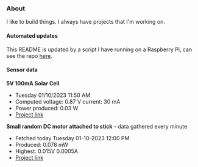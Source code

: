 ### About
I like to build things. I always have projects that I'm working on.

#### Automated updates
This README is updated by a script I have running on a Raspberry Pi, can see the repo [here](https://github.com/jdc-cunningham/raspi-git-repo-updater).

#### Sensor data
**5V 100mA Solar Cell**
- Tuesday 01/10/2023 11:50 AM
- Computed voltage: 0.87 V current: 30 mA
- Power produced: 0.03 W
- [Project link](https://github.com/jdc-cunningham/raspisolarplotter)

**Small random DC motor attached to stick** - data gathered every minute
- Fetched today Tuesday 01-10-2023 12:00 PM
- Produced: 0.078 mW
- Highest: 0.015V 0.0005A
- [Project link](https://github.com/jdc-cunningham/turbine-raspi)